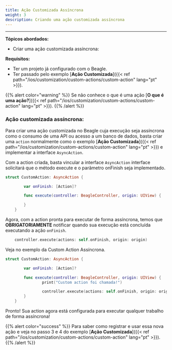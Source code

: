 ```yaml
---
title: Ação Customizada Assíncrona
weight: 3
description: Criando uma ação customizada assíncrona
---
```


---

**Tópicos abordados:**
- Criar uma ação customizada assíncrona:

 
**Requisitos:**
 - Ter um projeto já configurado com o Beagle.
 - Ter passado pelo exemplo [**Ação Customizada**]({{< ref path="/ios/customization/custom-actions/custom-action" lang="pt" >}}).

{{% alert color="warning" %}}
Se não conhece o que é uma ação [**O que é uma ação?**]({{< ref path="/ios/customization/custom-actions/custom-action" lang="pt" >}}).
{{% /alert %}}

### Ação customizada assíncrona:

Para criar uma ação customizada no Beagle cuja execução seja assíncrona como o consumo de uma API ou acesso a um banco de dados, basta criar uma `action` normalmente como o exemplo [**Ação Customizada**]({{< ref path="/ios/customization/custom-actions/custom-action" lang="pt" >}}) e implementar a interface `AsyncAction`.

Com a action criada, basta vincular a interface `AsyncAction` interface solicitará que o método execute e o parâmetro onFinish seja implementado.

```swift
struct CustomAction: AsyncAction {

        var onFinish: [Action]?

        func execute(controller: BeagleController, origin: UIView) {

        }
    }
```

Agora, com a action pronta para executar de forma assíncrona, temos que **OBRIGATORIAMENTE** notificar quando sua execução está concluída executando a ação `onFinish`.

```swift
    controller.execute(actions: self.onFinish, origin: origin)
```

Veja no exemplo da Custom Action Assíncrona.

```swift
struct CustomAction: AsyncAction {

        var onFinish: [Action]?

        func execute(controller: BeagleController, origin: UIView) {
                print("Custom action foi chamada!")

                controller.execute(actions: self.onFinish, origin: origin)
        }
    }
```

Pronto! Sua action agora está configurada para executar qualquer trabalho de forma assíncrona!

{{% alert color="success" %}}
Para saber como registrar e usar essa nova ação e veja no passo 3 e 4 do exemplo [**Ação Customizada**]({{< ref path="/ios/customization/custom-actions/custom-action" lang="pt" >}}).
{{% /alert %}}
